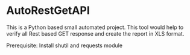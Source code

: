 # AutoRestGetAPI
This is a Python based small automated project. This tool would help to verify all Rest based GET response and create the report in XLS format.

Prerequisite: Install shutil and requests module
